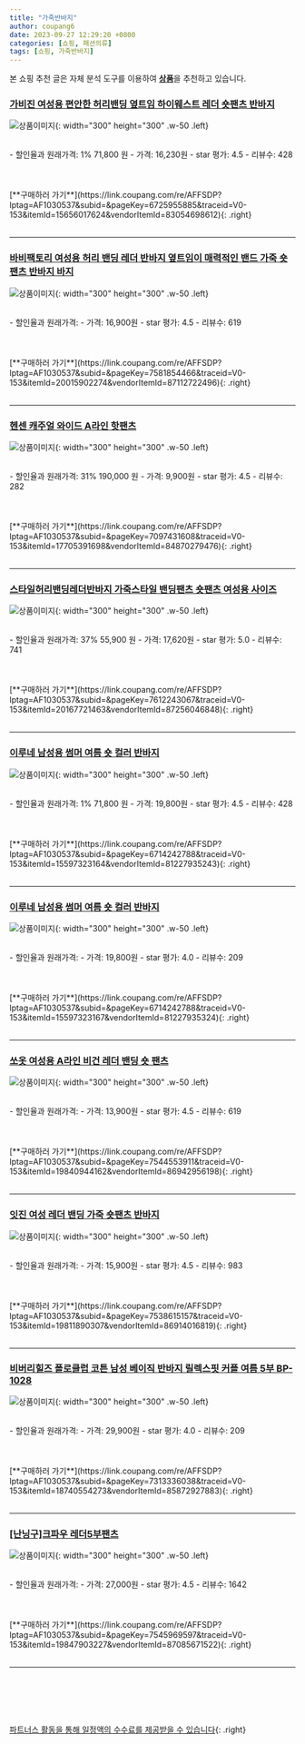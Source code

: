```yaml
---
title: "가죽반바지"
author: coupang6
date: 2023-09-27 12:29:20 +0800
categories: [쇼핑, 패션의류]
tags: [쇼핑, 가죽반바지]
---
```


본 쇼핑 추천 글은 자체 분석 도구를 이용하여 [**상품**](https://link.coupang.com/a/bao1ui)을 추천하고 있습니다.

### [가비진 여성용 편안한 허리밴딩 옆트임 하이웨스트 레더 숏팬츠 반바지](https://link.coupang.com/re/AFFSDP?lptag=AF1030537&subid=&pageKey=6725955885&traceid=V0-153&itemId=15656017624&vendorItemId=83054698612)

![상품이미지](https://thumbnail6.coupangcdn.com/thumbnails/remote/230x230ex/image/vendor_inventory/c935/148afeecdd081a5962fe1c7e8f868b9b6693911154ef1e7e4e863086acaf.jpg){: width="300" height="300" .w-50 .left}


<br>
- 할인율과 원래가격: 1%  71,800   원
- 가격: 16,230원
- star 평가: 4.5
- 리뷰수: 428
<br>
<br>
<br>
<br>
[**구매하러 가기**](https://link.coupang.com/re/AFFSDP?lptag=AF1030537&subid=&pageKey=6725955885&traceid=V0-153&itemId=15656017624&vendorItemId=83054698612){: .right}
<br>
<br>

---

### [바비팩토리 여성용 허리 밴딩 레더 반바지 옆트임이 매력적인 밴드 가죽 숏팬츠 반바지 바지](https://link.coupang.com/re/AFFSDP?lptag=AF1030537&subid=&pageKey=7581854466&traceid=V0-153&itemId=20015902274&vendorItemId=87112722496)

![상품이미지](https://thumbnail10.coupangcdn.com/thumbnails/remote/230x230ex/image/vendor_inventory/c791/cb8510ce78e1a32349b7a05e3a654d149ec472fdc1d6ef2b8a168dbab791.jpg){: width="300" height="300" .w-50 .left}


<br>
- 할인율과 원래가격: 
- 가격: 16,900원
- star 평가: 4.5
- 리뷰수: 619
<br>
<br>
<br>
<br>
[**구매하러 가기**](https://link.coupang.com/re/AFFSDP?lptag=AF1030537&subid=&pageKey=7581854466&traceid=V0-153&itemId=20015902274&vendorItemId=87112722496){: .right}
<br>
<br>

---

### [헨센 캐주얼 와이드 A라인 핫팬츠](https://link.coupang.com/re/AFFSDP?lptag=AF1030537&subid=&pageKey=7097431608&traceid=V0-153&itemId=17705391698&vendorItemId=84870279476)

![상품이미지](https://thumbnail9.coupangcdn.com/thumbnails/remote/230x230ex/image/rs_quotation_api/umw3jqmo/8262a71fc7354b618845dff217081fd0.jpg){: width="300" height="300" .w-50 .left}


<br>
- 할인율과 원래가격: 31%  190,000   원
- 가격: 9,900원
- star 평가: 4.5
- 리뷰수: 282
<br>
<br>
<br>
<br>
[**구매하러 가기**](https://link.coupang.com/re/AFFSDP?lptag=AF1030537&subid=&pageKey=7097431608&traceid=V0-153&itemId=17705391698&vendorItemId=84870279476){: .right}
<br>
<br>

---

### [스타일허리밴딩레더반바지 가죽스타일 밴딩팬츠 숏팬츠 여성용 사이즈](https://link.coupang.com/re/AFFSDP?lptag=AF1030537&subid=&pageKey=7612243067&traceid=V0-153&itemId=20167721463&vendorItemId=87256046848)

![상품이미지](https://thumbnail9.coupangcdn.com/thumbnails/remote/230x230ex/image/vendor_inventory/fd7f/5fd91cb6eb40fc69376def06031ad40ff81e8a965593c63782fd3903296c.jpg){: width="300" height="300" .w-50 .left}


<br>
- 할인율과 원래가격: 37%  55,900   원
- 가격: 17,620원
- star 평가: 5.0
- 리뷰수: 741
<br>
<br>
<br>
<br>
[**구매하러 가기**](https://link.coupang.com/re/AFFSDP?lptag=AF1030537&subid=&pageKey=7612243067&traceid=V0-153&itemId=20167721463&vendorItemId=87256046848){: .right}
<br>
<br>

---

### [이루네 남성용 썸머 여름 숏 컬러 반바지](https://link.coupang.com/re/AFFSDP?lptag=AF1030537&subid=&pageKey=6714242788&traceid=V0-153&itemId=15597323164&vendorItemId=81227935243)

![상품이미지](https://thumbnail6.coupangcdn.com/thumbnails/remote/230x230ex/image/vendor_inventory/28cc/af0d72cdc2c4cf771af57771bc5b5de2c0f9f0e2bd73baf48c035db81b40.jpg){: width="300" height="300" .w-50 .left}


<br>
- 할인율과 원래가격: 1%  71,800   원
- 가격: 19,800원
- star 평가: 4.5
- 리뷰수: 428
<br>
<br>
<br>
<br>
[**구매하러 가기**](https://link.coupang.com/re/AFFSDP?lptag=AF1030537&subid=&pageKey=6714242788&traceid=V0-153&itemId=15597323164&vendorItemId=81227935243){: .right}
<br>
<br>

---

### [이루네 남성용 썸머 여름 숏 컬러 반바지](https://link.coupang.com/re/AFFSDP?lptag=AF1030537&subid=&pageKey=6714242788&traceid=V0-153&itemId=15597323167&vendorItemId=81227935324)

![상품이미지](https://thumbnail9.coupangcdn.com/thumbnails/remote/230x230ex/image/vendor_inventory/a8bc/bf8191d1dfa9e4865c70fd1e3142a63638bd3460c53d42b74a7d873f5957.jpg){: width="300" height="300" .w-50 .left}


<br>
- 할인율과 원래가격: 
- 가격: 19,800원
- star 평가: 4.0
- 리뷰수: 209
<br>
<br>
<br>
<br>
[**구매하러 가기**](https://link.coupang.com/re/AFFSDP?lptag=AF1030537&subid=&pageKey=6714242788&traceid=V0-153&itemId=15597323167&vendorItemId=81227935324){: .right}
<br>
<br>

---

### [쏘옷 여성용 A라인 비건 레더 밴딩 숏 팬츠](https://link.coupang.com/re/AFFSDP?lptag=AF1030537&subid=&pageKey=7544553911&traceid=V0-153&itemId=19840944162&vendorItemId=86942956198)

![상품이미지](https://thumbnail10.coupangcdn.com/thumbnails/remote/230x230ex/image/vendor_inventory/a9ef/5f6ceae62da4924181de729fe39a589f042034096850c99930e6a3ac1f60.jpg){: width="300" height="300" .w-50 .left}


<br>
- 할인율과 원래가격: 
- 가격: 13,900원
- star 평가: 4.5
- 리뷰수: 619
<br>
<br>
<br>
<br>
[**구매하러 가기**](https://link.coupang.com/re/AFFSDP?lptag=AF1030537&subid=&pageKey=7544553911&traceid=V0-153&itemId=19840944162&vendorItemId=86942956198){: .right}
<br>
<br>

---

### [잇진 여성 레더 밴딩 가죽 숏팬츠 반바지](https://link.coupang.com/re/AFFSDP?lptag=AF1030537&subid=&pageKey=7538615157&traceid=V0-153&itemId=19811890307&vendorItemId=86914016819)

![상품이미지](https://thumbnail9.coupangcdn.com/thumbnails/remote/230x230ex/image/vendor_inventory/3bb3/7b29c480dc0cd1859662c9e1eac8b0ae7d57b41cc28991ec9be8c3030822.jpg){: width="300" height="300" .w-50 .left}


<br>
- 할인율과 원래가격: 
- 가격: 15,900원
- star 평가: 4.5
- 리뷰수: 983
<br>
<br>
<br>
<br>
[**구매하러 가기**](https://link.coupang.com/re/AFFSDP?lptag=AF1030537&subid=&pageKey=7538615157&traceid=V0-153&itemId=19811890307&vendorItemId=86914016819){: .right}
<br>
<br>

---

### [비버리힐즈 폴로클럽 코튼 남성 베이직 반바지 릴렉스핏 커플 여름 5부 BP-1028](https://link.coupang.com/re/AFFSDP?lptag=AF1030537&subid=&pageKey=7313336038&traceid=V0-153&itemId=18740554273&vendorItemId=85872927883)

![상품이미지](https://thumbnail9.coupangcdn.com/thumbnails/remote/230x230ex/image/vendor_inventory/2ad3/bc9258332b704ab0da99d132d7f91113b16813462f9c75fb68609279ee0a.jpg){: width="300" height="300" .w-50 .left}


<br>
- 할인율과 원래가격: 
- 가격: 29,900원
- star 평가: 4.0
- 리뷰수: 209
<br>
<br>
<br>
<br>
[**구매하러 가기**](https://link.coupang.com/re/AFFSDP?lptag=AF1030537&subid=&pageKey=7313336038&traceid=V0-153&itemId=18740554273&vendorItemId=85872927883){: .right}
<br>
<br>

---

### [[난닝구]크파우 레더5부팬츠](https://link.coupang.com/re/AFFSDP?lptag=AF1030537&subid=&pageKey=7545969597&traceid=V0-153&itemId=19847903227&vendorItemId=87085671522)

![상품이미지](https://thumbnail10.coupangcdn.com/thumbnails/remote/230x230ex/image/vendor_inventory/d892/b46329ed7d54c1329049efba0bdb481da99da9f3958fddca0f949dce5500.jpg){: width="300" height="300" .w-50 .left}


<br>
- 할인율과 원래가격: 
- 가격: 27,000원
- star 평가: 4.5
- 리뷰수: 1642
<br>
<br>
<br>
<br>
[**구매하러 가기**](https://link.coupang.com/re/AFFSDP?lptag=AF1030537&subid=&pageKey=7545969597&traceid=V0-153&itemId=19847903227&vendorItemId=87085671522){: .right}
<br>
<br>

---
<br><br><br><br><br> [파트너스 활동을 통해 일정액의 수수료를 제공받을 수 있습니다](https://link.coupang.com/a/bao1ui){: .right}